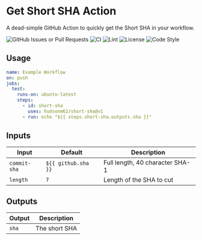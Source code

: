# Get Short SHA Action

A dead-simple GitHub Action to quickly get the Short SHA in your workflow.

![GitHub Issues or Pull Requests](https://img.shields.io/github/issues/hudsonm62/short-sha?link=https%3A%2F%2Fgithub.com%2Fhudsonm62%2Fshort-sha%2Fissues)
![CI](https://github.com/hudsonm62/short-sha/actions/workflows/ci.yml/badge.svg)
![Lint](https://github.com/hudsonm62/short-sha/actions/workflows/lint.yml/badge.svg)
![License](https://img.shields.io/github/license/hudsonm62/short-sha)
![Code Style](https://img.shields.io/badge/code%20style-prettier-F7B93E?logo=Prettier)

## Usage

```yaml
name: Example Workflow
on: push
jobs:
  test:
    runs-on: ubuntu-latest
    steps:
      - id: short-sha
        uses: hudsonm62/short-sha@v1
      - run: echo "${{ steps.short-sha.outputs.sha }}"
```

## Inputs

| Input        | Default             | Description                     |
| ------------ | ------------------- | ------------------------------- |
| `commit-sha` | `${{ github.sha }}` | Full length, 40 character SHA-1 |
| `length`     | `7`                 | Length of the SHA to cut        |

## Outputs

| Output | Description   |
| ------ | ------------- |
| `sha`  | The short SHA |
